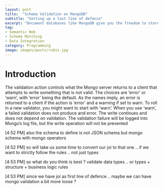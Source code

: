 ```yaml
---
layout: post
title:  "Schema Validation on MongoDB"
subtitle: "Setting up a last line of defence"
excerpt: "Document databases like MongoDB give you the freedom to store schema-less documents. This gives developers flexibility but introduces various "
tag:
- Semantic Web
- Schema Matching
- Data Integration
category: Programming
image: images/posts/rubix.jpg
---
```



# Introduction


The validation action controls what the Mongo server returns to a client that attempts to write something that is not valid. The choices are ‘error’ or ‘warn’, with ‘error’ being the default. As the names imply, an error is returned to a client if the action is ‘error’ and a warning if set to warn. To roll in a new validator, you might want to start with ‘warn’. When you use ‘warn’, a failed validation does not produce and error. The write continues and does not depend on validation. The validation failure will be logged into Mongo’s log file, but the write operation will not be prevented

[4:52 PM]
also the schema to define is not JSON schema but mongo schema with mongo operators

[4:52 PM]
so will take us some time to convert our joi to that one .. if we want to strictly follow the rules .. not just types

[4:53 PM]
so what do you think is best ? validate data types .. or types + structure + business logic rules

[4:53 PM]
since we have joi as first line of defence .. maybe we can have mongo validation a bit more loose ?
